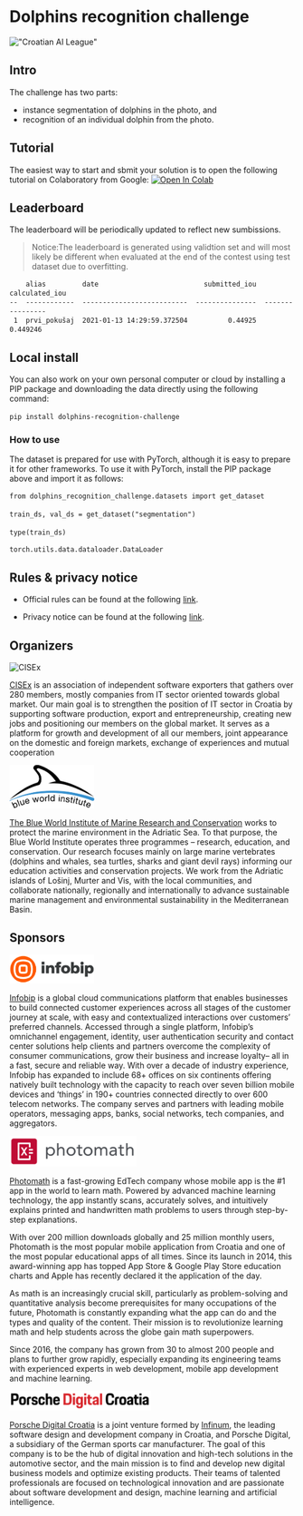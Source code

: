 # Dolphins recognition challenge



!["Croatian AI League"](https://raw.githubusercontent.com/cro-ai-league/dolphins-recognition-challenge/master/docs/images/AILeague_logo-800x452.png)

## Intro

The challenge has two parts:
- instance segmentation of dolphins in the photo, and
- recognition of an individual dolphin from the photo. 

## Tutorial

The easiest way to start and sbmit your solution is to open the following tutorial on Colaboratory from Google: [![Open In Colab](https://colab.research.google.com/assets/colab-badge.svg)](https://colab.research.google.com/github/cro-ai-league/dolphins-recognition-challenge/blob/master/notebooks/00_tutorial/DolphinsTutorial.ipynb)

## Leaderboard

The leaderboard will be periodically updated to reflect new sumbissions.
> Notice:The leaderboard is generated using validtion set and will most likely be different when evaluated at the end of the contest using test dataset due to overfitting.

        alias         date                          submitted_iou    calculated_iou
    --  ------------  --------------------------  ---------------  ----------------
     1  prvi_pokušaj  2021-01-13 14:29:59.372504          0.44925          0.449246


## Local install

You can also work on your own personal computer or cloud by installing a PIP package and downloading the data directly using the following command:

`pip install dolphins-recognition-challenge`

### How to use

The dataset is prepared for use with PyTorch, although it is easy to prepare it for other frameworks. To use it with PyTorch, install the PIP package above and import it as follows:

```
from dolphins_recognition_challenge.datasets import get_dataset

train_ds, val_ds = get_dataset("segmentation")

type(train_ds)
```




    torch.utils.data.dataloader.DataLoader



## Rules & privacy notice

- Official rules can be found at the following  [link](https://cro-ai-league.github.io/dolphins-recognition-challenge/Rules.html).

- Privacy notice can be found at the following  [link](https://cro-ai-league.github.io/dolphins-recognition-challenge/Privacy_notice.html).



## Organizers


<img src="https://github.com/cro-ai-league/dolphins-recognition-challenge/raw/master/docs/images/cisex_logo.png" alt="CISEx" width="150" style="max-width: 150px">

[CISEx](https://www.cisex.org/) is an association of independent software exporters that gathers over 280 members, mostly companies from IT sector oriented towards global market. Our main goal is to strengthen the position of IT sector in Croatia by supporting software production, export and entrepreneurship, creating new jobs and positioning our members on the global market. It serves as a platform for growth and development of all our members, joint appearance on the domestic and foreign markets, exchange of experiences and mutual cooperation

<img src="https://github.com/cro-ai-league/dolphins-recognition-challenge/raw/master/docs/images/bwi_logoen.png" alt="Blue World Institute" width="150" style="max-width: 150px">

[The Blue World Institute of Marine Research and Conservation](https://www.blue-world.org/) works to protect the marine environment in the Adriatic Sea. To that purpose, the Blue World Institute operates three programmes – research, education, and conservation. Our research focuses mainly on large marine vertebrates (dolphins and whales, sea turtles, sharks and giant devil rays) informing our education activities and conservation projects. We work from the Adriatic islands of Lošinj, Murter and Vis, with the local communities, and collaborate nationally, regionally and internationally to advance sustainable marine management and environmental sustainability in the Mediterranean Basin.


## Sponsors
      
<img src="https://github.com/cro-ai-league/dolphins-recognition-challenge/raw/master/docs/images/01_Infobip_logo_horizontal_rgb_color.png" alt="Infobip" width="150" style="max-width: 150px">
  
[Infobip](https://www.infobip.com/) is a global cloud communications platform that enables businesses to build connected customer experiences across all stages of the customer journey at scale, with easy and contextualized interactions over customers’ preferred channels. Accessed through a single platform, Infobip’s omnichannel engagement, identity, user authentication security and contact center solutions help clients and partners overcome the complexity of consumer communications, grow their business and increase loyalty– all in a fast, secure and reliable way. With over a decade of industry experience, Infobip has expanded to include 68+ offices on six continents offering natively built technology with the capacity to reach over seven billion mobile devices and ‘things’ in 190+ countries connected directly to over 600 telecom networks. The company serves and partners with leading mobile operators, messaging apps, banks, social networks, tech companies, and aggregators.


<img src="https://github.com/cro-ai-league/dolphins-recognition-challenge/raw/master/docs/images/Photomath-logo-RGB.png" alt="Photomath" width="225" style="max-width: 225px">

[Photomath](https://photomath.app/) is a fast-growing EdTech company whose mobile app is the #1 app in the world to learn math. Powered by advanced machine learning technology, the app instantly scans, accurately solves, and intuitively explains printed and handwritten math problems to users through step-by-step explanations.
 
With over 200 million downloads globally and 25 million monthly users, Photomath is the most popular mobile application from Croatia and one of the most popular educational apps of all times. Since its launch in 2014, this award-winning app has topped App Store & Google Play Store education charts and Apple has recently declared it the application of the day.
 
As math is an increasingly crucial skill, particularly as problem-solving and quantitative analysis become prerequisites for many occupations of the future, Photomath is constantly expanding what the app can do and the types and quality of the content. Their mission is to revolutionize learning math and help students across the globe gain math superpowers.
 
Since 2016, the company has grown from 30 to almost 200 people and plans to further grow rapidly, especially expanding its engineering teams with experienced experts in web development, mobile app development and machine learning.


<img src="https://github.com/cro-ai-league/dolphins-recognition-challenge/raw/master/docs/images/PDC-logo-horizontal-transparent.png" alt="Porsche Digital Croatia" width="250" style="max-width: 250px">

[Porsche Digital Croatia](https://infinum.com/ventures/porsche-digital-croatia/) is a joint venture formed by [Infinum](https://infinum.com/), the leading software design and development company in Croatia, and Porsche Digital, a subsidiary of the German sports car manufacturer. The goal of this company is to be the hub of digital innovation and high-tech solutions in the automotive sector, and the main mission is to find and develop new digital business models and optimize existing products. Their teams of talented professionals are focused on technological innovation and are passionate about software development and design, machine learning and artificial intelligence.

